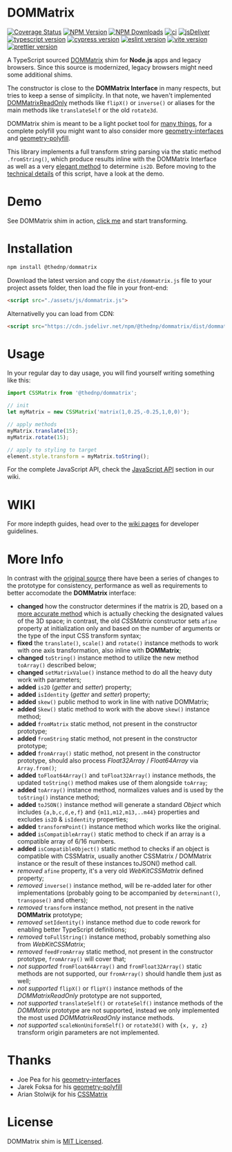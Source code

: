 # DOMMatrix
[![Coverage Status](https://coveralls.io/repos/github/thednp/dommatrix/badge.svg)](https://coveralls.io/github/thednp/dommatrix) 
[![NPM Version](https://img.shields.io/npm/v/@thednp/dommatrix.svg?style=flat-square)](https://www.npmjs.com/package/@thednp/dommatrix)
[![NPM Downloads](https://img.shields.io/npm/dm/@thednp/dommatrix.svg?style=flat-square)](http://npm-stat.com/charts.html?@thednp/dommatrix)
[![ci](https://github.com/thednp/dommatrix/actions/workflows/ci.yml/badge.svg)](https://github.com/thednp/dommatrix/actions/workflows/ci.yml)
[![jsDeliver](https://data.jsdelivr.com/v1/package/npm/@thednp/dommatrix/badge)](https://www.jsdelivr.com/package/npm/@thednp/dommatrix)
[![typescript version](https://img.shields.io/badge/typescript-4.9.4-brightgreen)](https://www.typescriptlang.org/)
[![cypress version](https://img.shields.io/badge/cypress-12.2.0-brightgreen)](https://www.cypress.io/)
[![eslint version](https://img.shields.io/badge/eslint-8.30.0-brightgreen)](https://github.com/eslint)
[![vite version](https://img.shields.io/badge/vite-4.0.3-brightgreen)](https://vitejs.dev/)
[![prettier version](https://img.shields.io/badge/prettier-2.8.1-brightgreen)](https://prettier.io/)

A TypeScript sourced [DOMMatrix](https://developer.mozilla.org/en-US/docs/Web/API/DOMMatrix) shim for **Node.js** apps and legacy browsers. Since this source is modernized, legacy browsers might need some additional shims.

The constructor is close to the **DOMMatrix Interface** in many respects, but tries to keep a sense of simplicity. In that note, we haven't implemented [DOMMatrixReadOnly](https://developer.mozilla.org/en-US/docs/Web/API/DOMMatrixReadOnly) methods like `flipX()` or `inverse()` or aliases for the main methods like `translateSelf` or the old `rotate3d`.

DOMMatrix shim is meant to be a light pocket tool for [many things](http://thednp.github.io/svg-path-commander), for a complete polyfill you might want to also consider more  [geometry-interfaces](https://github.com/trusktr/geometry-interfaces)
and [geometry-polyfill](https://github.com/jarek-foksa/geometry-polyfill).

This library implements a full transform string parsing via the static method `.fromString()`, which produce results inline with the DOMMatrix Interface as well as a very [elegant method](https://github.com/jsidea/jsidea/blob/2b4486c131d5cca2334293936fa13454b34fcdef/ts/jsidea/geom/Matrix3D.ts#L788) to determine `is2D`. Before moving to the [technical details](#More-info) of this script, have a look at the demo.


# Demo
See DOMMatrix shim in action, [click me](https://thednp.github.io/dommatrix) and start transforming.


# Installation
```js
npm install @thednp/dommatrix
```
Download the latest version and copy the `dist/dommatrix.js` file to your project assets folder, then load the file in your front-end:
```html
<script src="./assets/js/dommatrix.js">
```

Alternativelly you can load from CDN:
```html
<script src="https://cdn.jsdelivr.net/npm/@thednp/dommatrix/dist/dommatrix.js">
```

# Usage
In your regular day to day usage, you will find yourself writing something like this:
```js
import CSSMatrix from '@thednp/dommatrix';

// init
let myMatrix = new CSSMatrix('matrix(1,0.25,-0.25,1,0,0)');

// apply methods
myMatrix.translate(15);
myMatrix.rotate(15);

// apply to styling to target
element.style.transform = myMatrix.toString();
```
For the complete JavaScript API, check the [JavaScript API](https://github.com/thednp/DOMMatrix/wiki/JavaScript-API) section in our wiki.

# WIKI
For more indepth guides, head over to the [wiki pages](https://github.com/thednp/DOMMatrix/wiki) for developer guidelines.

# More Info
In contrast with the [original source](https://github.com/arian/CSSMatrix/) there have been a series of changes to the prototype for consistency, performance as well as requirements to better accomodate the **DOMMatrix** interface:

* **changed** how the constructor determines if the matrix is 2D, based on a [more accurate method](https://github.com/jsidea/jsidea/blob/2b4486c131d5cca2334293936fa13454b34fcdef/ts/jsidea/geom/Matrix3D.ts#L788) which is actually checking the designated values of the 3D space; in contrast, the old *CSSMatrix* constructor sets `afine` property at initialization only and based on the number of arguments or the type of the input CSS transform syntax; 
* **fixed** the `translate()`, `scale()` and `rotate()` instance methods to work with one axis transformation, also inline with **DOMMatrix**;
* **changed** `toString()` instance method to utilize the new method `toArray()` described below;
* **changed** `setMatrixValue()` instance method to do all the heavy duty work with parameters;
* **added** `is2D` (*getter* and *setter*) property;
* **added** `isIdentity` (*getter* and *setter*) property;
* **added** `skew()` public method to work in line with native DOMMatrix;
* **added** `Skew()` static method to work with the above `skew()` instance method;
* **added** `fromMatrix` static method, not present in the constructor prototype;
* **added** `fromString` static method, not present in the constructor prototype;
* **added** `fromArray()` static method, not present in the constructor prototype, should also process *Float32Array* / *Float64Array* via `Array.from()`;
* **added** `toFloat64Array()` and `toFloat32Array()` instance methods, the updated `toString()` method makes use of them alongside `toArray`;
* **added** `toArray()` instance method, normalizes values and is used by the `toString()` instance method;
* **added** `toJSON()` instance method will generate a standard *Object* which includes `{a,b,c,d,e,f}` and `{m11,m12,m13,..m44}` properties and excludes `is2D` & `isIdentity` properties;
* **added** `transformPoint()` instance method which works like the original.
* **added** `isCompatibleArray()` static method to check if an array is a compatible array of 6/16 numbers.
* **added** `isCompatibleObject()` static method to checks if an object is compatible with CSSMatrix, usually another CSSMatrix / DOMMatrix instance or the result of these instances toJSON() method call.
* *removed* `afine` property, it's a very old *WebKitCSSMatrix* defined property;
* *removed* `inverse()` instance method, will be re-added later for other implementations (probably going to be accompanied by `determinant()`, `transpose()` and others);
* *removed* `transform` instance method, not present in the native **DOMMatrix** prototype;
* *removed* `setIdentity()` instance method due to code rework for enabling better TypeScript definitions;
* *removed* `toFullString()` instance method, probably something also from *WebKitCSSMatrix*;
* *removed* `feedFromArray` static method, not present in the constructor prototype, `fromArray()` will cover that;
* *not supported* `fromFloat64Array()` and `fromFloat32Array()` static methods are not supported, our `fromArray()` should handle them just as well;
* *not supported* `flipX()` or `flipY()` instance methods of the *DOMMatrixReadOnly* prototype are not supported,
* *not supported* `translateSelf()` or `rotateSelf()` instance methods of the *DOMMatrix* prototype are not supported, instead we only implemented the most used *DOMMatrixReadOnly* instance methods.
* *not supported* `scaleNonUniformSelf()` or `rotate3d()` with `{x, y, z}` transform origin parameters are not implemented.


# Thanks
* Joe Pea for his [geometry-interfaces](https://github.com/trusktr/geometry-interfaces)
* Jarek Foksa for his [geometry-polyfill](https://github.com/jarek-foksa/geometry-polyfill)
* Arian Stolwijk for his [CSSMatrix](https://github.com/arian/CSSMatrix/)

# License
DOMMatrix shim is [MIT Licensed](https://github.com/thednp/DOMMatrix/blob/master/LICENSE).
